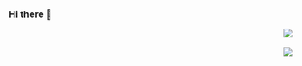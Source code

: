 ### Hi there 👋

<div>
<img align="right" src="https://github-readme-stats.vercel.app/api?username=panhabot&show_icons=true&theme=radical&count_private=true" />

<br />
<br />

<img align="right" src="https://github-readme-stats.vercel.app/api/top-langs/?username=panhabot&layout=compact&theme=radical" />

<!--
**panhabot/panhabot** is a ✨ _special_ ✨ repository because its `README.md` (this file) appears on your GitHub profile.

Here are some ideas to get you started:

- 🔭 I’m currently working on ...
- 🌱 I’m currently learning ...
- 👯 I’m looking to collaborate on ...
- 🤔 I’m looking for help with ...
- 💬 Ask me about ...
- 📫 How to reach me: ...
- 😄 Pronouns: ...
- ⚡ Fun fact: ...
-->

